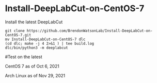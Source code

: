 # Install-DeepLabCut-on-CentOS-7

Install the latest DeepLabCut

```
git clone https://github.com/BrendonWatsonLab/Install-DeepLabCut-on-CentOS-7.git
mv Install-DeepLabCut-on-CentOS-7 dlc
(cd dlc; make -j 4 2>&1 ) | tee build.log
dlc/bin/python3 -m deeplabcut
```

#Test on the latest

CentOS 7 as of Oct 6, 2021 

Arch Linux as of Nov 29, 2021 
